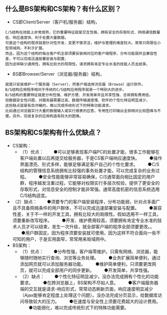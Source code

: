 ## 什么是BS架构和CS架构？有什么区别？

- CS即Client/Server（客户机/服务器）结构，
```
C/S结构在技能上非常成熟，它的重要特征就是交互性强、拥有安全的存取形式、网络通信数量低、响应速度快、利于处置大量数据。
可是这个结构的程序就是针对性开发，变更不够灵活，维护与管理的难度较大。常常只局限在小型局域网，不利于扩展。
而且，因为这个结构的每台客户机全部须要安装相对应的客户端程序，分布功能弱并且兼容性差，不可以完成迅速部署安装与配置，
因为这样缺少通用性，拥有比较大的局限性。请求拥有肯定专业水准的技能人员去结束。
```

- BS即Browser/Server（浏览器/服务器）结构，
```
就是只安装维护一个服务器（Server），而客户端选用浏览器（Browse）运行软件。
B/S结构应用程序相对于传统的C/S结构应用程序就是一个特别大的进步。
B/S结构的重要特征就是分布性强、维护方便、开发简单并且共享性强、总体拥有费用低。
但数据安全性问题、对服务器需要过高、数据传输速度慢、软件的个性化特征明显减少，
这些缺点就是有目共睹的，难以完成传统形式下的特殊功能请求。
比如通过浏览器实行大量的数据输入或实行报表的应答、专用性打印输出全部相对比较困难与不便。另外，完成复杂的应用构造有较大的困难。
```

## BS架构和CS架构有什么优缺点？

- CS架构：
  - （1）优点：
　　●可以足够表现客户端PC的处置才能，很多工作能够在客户端处置以后再提交给服务器，于是CS客户端响应速度快。
　　●操作界面漂亮、形式多样，能够足够满足客户自己的个性化要求。
　　●C/S结构的管理信息系统拥有比较强的事务处置才能，可以完成复杂的业务过程。
　　●安全性能能够非常容易确保，C/S通常面向相比固定的用户群，程序越发注重过程，它能够对权限实行多层次校验，提供了更安全的存取形式，对信息安全的控制才能非常强。通常高度机密的信息系统选用C/S结构适宜。
- （2）缺点：
　　●须要专门的客户端安装程序，分布功能弱，针对点多面广且不具备网络条件的用户群体，不可以完成迅速部署安装与配置。
　　●兼容性差，关于不一样的开发工具，拥有比较大的局限性。假如选用不一样工具，须要重新改写程序。
　　●开发、维护费用较高，须要拥有肯定专业水准的技术人员才可以结束，发生一次升级，就全部客户端的程序全部须要更改。。
　　●用户群固定。因为程序须要安装就可使用，因为这样不符合面向一些不可知的用户，于是实用面窄，常常用来局域网中。
- BS架构：
  - （1）优点：
　　●分布性强，客户端零维护。只需有网络、浏览器，能够随时随地实行查询、浏览等业务处理。
　　●业务扩展简单便利，通过添加网页就可以添加服务器功能。
　　●维护简单便利，只须要更改网页，就可以完成全部用户的同步更新。
　　●开发简单，共享性强。
  - （2）缺点：
　　●个性化特征明显减少，没办法完成拥有个性化的功能要求。
　　●在跨浏览器上，BS架构不尽如人意。
　　●客户端服务器端的交互就是请求-响应形式，常常动态刷新页面，响应速度明显减少（Ajax能够肯定程度上处理这个问题）。没办法完成分页显示，给数据库访问导致较大的压力。
　　●在速度与安全性上须要花费超大的设计费用。
　　●功能弱化，难以完成传统形式下的特殊功能需要。
